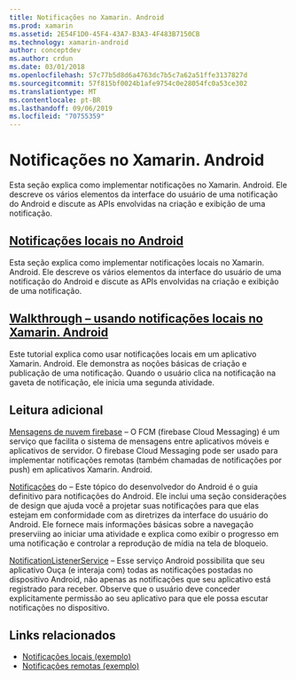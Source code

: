 ```yaml
---
title: Notificações no Xamarin. Android
ms.prod: xamarin
ms.assetid: 2E54F1D0-45F4-43A7-B3A3-4F483B7150CB
ms.technology: xamarin-android
author: conceptdev
ms.author: crdun
ms.date: 03/01/2018
ms.openlocfilehash: 57c77b5d8d6a4763dc7b5c7a62a51ffe3137827d
ms.sourcegitcommit: 57f815bf0024b1afe9754c0e28054fc0a53ce302
ms.translationtype: MT
ms.contentlocale: pt-BR
ms.lasthandoff: 09/06/2019
ms.locfileid: "70755359"
---
```

# <a name="notifications-in-xamarinandroid"></a>Notificações no Xamarin. Android

Esta seção explica como implementar notificações no Xamarin. Android. Ele descreve os vários elementos da interface do usuário de uma notificação do Android e discute as APIs envolvidas na criação e exibição de uma notificação.

## <a name="local-notifications-in-androidlocal-notificationsmd"></a>[Notificações locais no Android](local-notifications.md)

Esta seção explica como implementar notificações locais no Xamarin. Android. Ele descreve os vários elementos da interface do usuário de uma notificação do Android e discute as APIs envolvidas na criação e exibição de uma notificação.

## <a name="walkthrough---using-local-notifications-in-xamarinandroidlocal-notifications-walkthroughmd"></a>[Walkthrough – usando notificações locais no Xamarin. Android](local-notifications-walkthrough.md)  

Este tutorial explica como usar notificações locais em um aplicativo Xamarin. Android. Ele demonstra as noções básicas de criação e publicação de uma notificação. Quando o usuário clica na notificação na gaveta de notificação, ele inicia uma segunda atividade. 

## <a name="further-reading"></a>Leitura adicional

[Mensagens de nuvem firebase](~/android/data-cloud/google-messaging/firebase-cloud-messaging.md) &ndash; O FCM (firebase Cloud Messaging) é um serviço que facilita o sistema de mensagens entre aplicativos móveis e aplicativos de servidor. O firebase Cloud Messaging pode ser usado para implementar notificações remotas (também chamadas de notificações por push) em aplicativos Xamarin. Android.

[Notificações](https://developer.android.com/guide/topics/ui/notifiers/notifications.html) do &ndash; Este tópico do desenvolvedor do Android é o guia definitivo para notificações do Android. Ele inclui uma seção considerações de design que ajuda você a projetar suas notificações para que elas estejam em conformidade com as diretrizes da interface do usuário do Android. Ele fornece mais informações básicas sobre a navegação preserviing ao iniciar uma atividade e explica como exibir o progresso em uma notificação e controlar a reprodução de mídia na tela de bloqueio.

[NotificationListenerService](xref:Android.Service.Notification.NotificationListenerService) &ndash; Esse serviço Android possibilita que seu aplicativo Ouça (e interaja com) todas as notificações postadas no dispositivo Android, não apenas as notificações que seu aplicativo está registrado para receber.
Observe que o usuário deve conceder explicitamente permissão ao seu aplicativo para que ele possa escutar notificações no dispositivo.

## <a name="related-links"></a>Links relacionados

- [Notificações locais (exemplo)](https://docs.microsoft.com/samples/xamarin/monodroid-samples/localnotifications)
- [Notificações remotas (exemplo)](https://docs.microsoft.com/samples/xamarin/monodroid-samples/remotenotifications)
